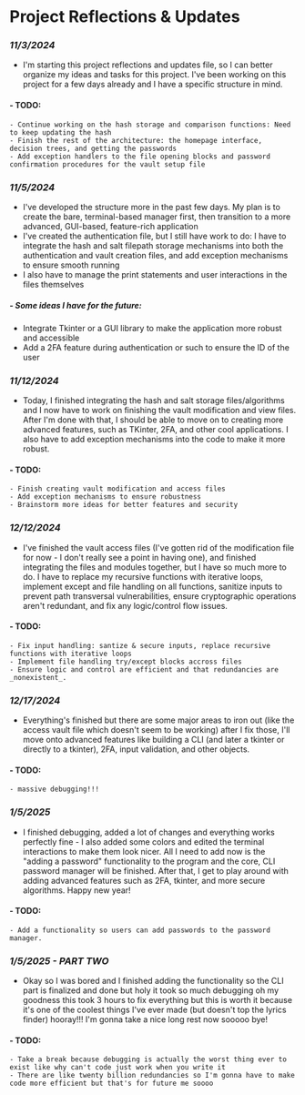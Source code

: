 # **Project Reflections & Updates**

### ***11/3/2024***
- I'm starting this project reflections and updates file, so I can better organize my ideas and tasks
  for this project. I've been working on this project for a few days already and I have a specific
  structure in mind.
#### - TODO:
    - Continue working on the hash storage and comparison functions: Need to keep updating the hash
    - Finish the rest of the architecture: the homepage interface, decision trees, and getting the passwords
    - Add exception handlers to the file opening blocks and password confirmation procedures for the vault setup file

### ***11/5/2024***
- I've developed the structure more in the past few days. My plan is to create the bare, terminal-based
  manager first, then transition to a more advanced, GUI-based, feature-rich application
- I've created the authentication file, but I still have work to do: I have to integrate the hash and salt
  filepath storage mechanisms into both the authentication and vault creation files, and add exception
  mechanisms to ensure smooth running
- I also have to manage the print statements and user interactions in the files themselves
##### - Some ideas I have for the future:
  - Integrate Tkinter or a GUI library to make the application more robust and accessible
  - Add a 2FA feature during authentication or such to ensure the ID of the user

### ***11/12/2024***
- Today, I finished integrating the hash and salt storage files/algorithms and I now have to work on
  finishing the vault modification and view files. After I'm done with that, I should be able to move on
  to creating more advanced features, such as TKinter, 2FA, and other cool applications. I also have to add
  exception mechanisms into the code to make it more robust. 
#### - TODO:
    - Finish creating vault modification and access files
    - Add exception mechanisms to ensure robustness
    - Brainstorm more ideas for better features and security

### ***12/12/2024***
- I've finished the vault access files (I've gotten rid of the modification file for now - I don't really see a point
  in having one), and finished integrating the files and modules together, but I have so much more to do. I have to 
  replace my recursive functions with iterative loops, implement except and file handling on all functions, sanitize 
  inputs to prevent path transversal vulnerabilities, ensure cryptographic operations aren't redundant, and fix any logic/control flow issues.
#### - TODO:
    - Fix input handling: santize & secure inputs, replace recursive functions with iterative loops
    - Implement file handling try/except blocks accross files
    - Ensure logic and control are efficient and that redundancies are _nonexistent_.

### ***12/17/2024***
- Everything's finished but there are some major areas to iron out (like the access vault file which doesn't seem to be working)
  after I fix those, I'll move onto advanced features like building a CLI (and later a tkinter or directly to a tkinter), 2FA,
  input validation, and other objects. 
#### - TODO:
    - massive debugging!!!

### ***1/5/2025***
- I finished debugging, added a lot of changes and everything works perfectly fine - I also added some colors and edited the
  terminal interactions to make them look nicer. All I need to add now is the "adding a password" functionality to the program
  and the core, CLI password manager will be finished. After that, I get to play around with adding advanced features
  such as 2FA, tkinter, and more secure algorithms. Happy new year!
#### - TODO:
    - Add a functionality so users can add passwords to the password manager.

### ***1/5/2025 - PART TWO***
- Okay so I was bored and I finished adding the functionality so the CLI part is finalized and done but holy it took so much debugging oh my goodness this took 3 hours
  to fix everything but this is worth it because it's one of the coolest things I've ever made (but doesn't top the lyrics finder)
  hooray!!! I'm gonna take a nice long rest now sooooo bye!
#### - TODO:
    - Take a break because debugging is actually the worst thing ever to exist like why can't code just work when you write it
    - There are like twenty billion redundancies so I'm gonna have to make code more efficient but that's for future me soooo